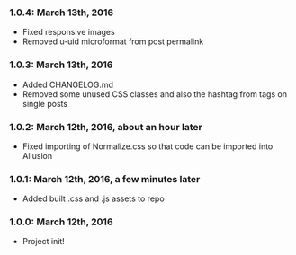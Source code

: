 ### 1.0.4: March 13th, 2016
* Fixed responsive images
* Removed u-uid microformat from post permalink

### 1.0.3: March 13th, 2016
* Added CHANGELOG.md
* Removed some unused CSS classes and also the hashtag from tags on single posts

### 1.0.2: March 12th, 2016, about an hour later
* Fixed importing of Normalize.css so that code can be imported into Allusion

### 1.0.1: March 12th, 2016, a few minutes later
* Added built .css and .js assets to repo

### 1.0.0: March 12th, 2016
* Project init!

